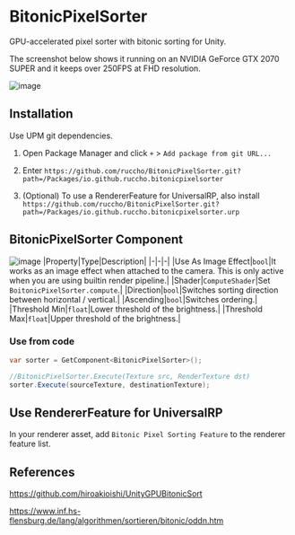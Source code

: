 # BitonicPixelSorter

GPU-accelerated pixel sorter with bitonic sorting for Unity.

The screenshot below shows it running on an NVIDIA GeForce GTX 2070 SUPER and it keeps over 250FPS at FHD resolution.

![image](https://user-images.githubusercontent.com/16096562/160289614-d61fd838-9a78-4e9a-b34f-e165f08e46f1.png)

## Installation
Use UPM git dependencies.
1. Open Package Manager and click `+` > `Add package from git URL...`
2. Enter `https://github.com/ruccho/BitonicPixelSorter.git?path=/Packages/io.github.ruccho.bitonicpixelsorter`

3. (Optional) To use a RendererFeature for UniversalRP, also install `https://github.com/ruccho/BitonicPixelSorter.git?path=/Packages/io.github.ruccho.bitonicpixelsorter.urp`


## BitonicPixelSorter Component

![image](https://user-images.githubusercontent.com/16096562/125492519-6a363ad6-87b3-451b-a6a3-37b859821db5.png)
|Property|Type|Description|
|-|-|-|
|Use As Image Effect|`bool`|It works as an image effect when attached to the camera. This is only active when you are using builtin render pipeline.|
|Shader|`ComputeShader`|Set `BoitonicPixelSorter.compute`.|
|Direction|`bool`|Switches sorting direction between horizontal / vertical.|
|Ascending|`bool`|Switches ordering.|
|Threshold Min|`float`|Lower threshold of the brightness.|
|Threshold Max|`float`|Upper threshold of the brightness.|

### Use from code

```csharp
var sorter = GetComponent<BitonicPixelSorter>();

//BitonicPixelSorter.Execute(Texture src, RenderTexture dst)
sorter.Execute(sourceTexture, destinationTexture);
```

## Use RendererFeature for UniversalRP
In your renderer asset, add `Bitonic Pixel Sorting Feature` to the renderer feature list.

## References

https://github.com/hiroakioishi/UnityGPUBitonicSort

https://www.inf.hs-flensburg.de/lang/algorithmen/sortieren/bitonic/oddn.htm
